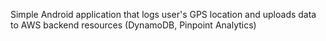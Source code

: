 Simple Android application that logs user's GPS location and uploads data to AWS backend resources (DynamoDB, Pinpoint Analytics)
